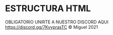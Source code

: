# ESTRUCTURA HTML
OBLIGATORIO UNIRTE A NUESTRO DISCORD AQUI https://discord.gg/7KvyprasTC
© Miguel 2021
